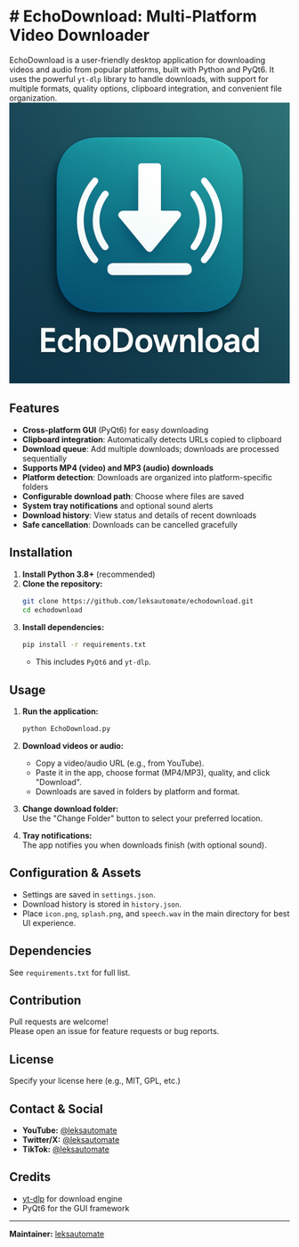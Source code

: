 # # EchoDownload: Multi-Platform Video Downloader

EchoDownload is a user-friendly desktop application for downloading videos and audio from popular platforms, built with Python and PyQt6. It uses the powerful `yt-dlp` library to handle downloads, with support for multiple formats, quality options, clipboard integration, and convenient file organization.
![EchoDownload Icon](icon.png)

## Features

- **Cross-platform GUI** (PyQt6) for easy downloading
- **Clipboard integration**: Automatically detects URLs copied to clipboard
- **Download queue**: Add multiple downloads; downloads are processed sequentially
- **Supports MP4 (video) and MP3 (audio) downloads**
- **Platform detection**: Downloads are organized into platform-specific folders
- **Configurable download path**: Choose where files are saved
- **System tray notifications** and optional sound alerts
- **Download history**: View status and details of recent downloads
- **Safe cancellation**: Downloads can be cancelled gracefully

## Installation

1. **Install Python 3.8+** (recommended)
2. **Clone the repository:**
   ```bash
   git clone https://github.com/leksautomate/echodownload.git
   cd echodownload
   ```
3. **Install dependencies:**
   ```bash
   pip install -r requirements.txt
   ```
   - This includes `PyQt6` and `yt-dlp`.

## Usage

1. **Run the application:**
   ```bash
   python EchoDownload.py
   ```
2. **Download videos or audio:**
   - Copy a video/audio URL (e.g., from YouTube).
   - Paste it in the app, choose format (MP4/MP3), quality, and click "Download".
   - Downloads are saved in folders by platform and format.

3. **Change download folder:**  
   Use the "Change Folder" button to select your preferred location.

4. **Tray notifications:**  
   The app notifies you when downloads finish (with optional sound).

## Configuration & Assets

- Settings are saved in `settings.json`.
- Download history is stored in `history.json`.
- Place `icon.png`, `splash.png`, and `speech.wav` in the main directory for best UI experience.

## Dependencies

See `requirements.txt` for full list.

## Contribution

Pull requests are welcome!  
Please open an issue for feature requests or bug reports.

## License

Specify your license here (e.g., MIT, GPL, etc.)

## Contact & Social

- **YouTube:** [@leksautomate](https://www.youtube.com/@leksautomate)
- **Twitter/X:** [@leksautomate](https://twitter.com/leksautomate)
- **TikTok:** [@leksautomate](https://www.tiktok.com/@leksautomate)

## Credits

- [yt-dlp](https://github.com/yt-dlp/yt-dlp) for download engine
- PyQt6 for the GUI framework

---

**Maintainer:** [leksautomate](https://github.com/leksautomate)



